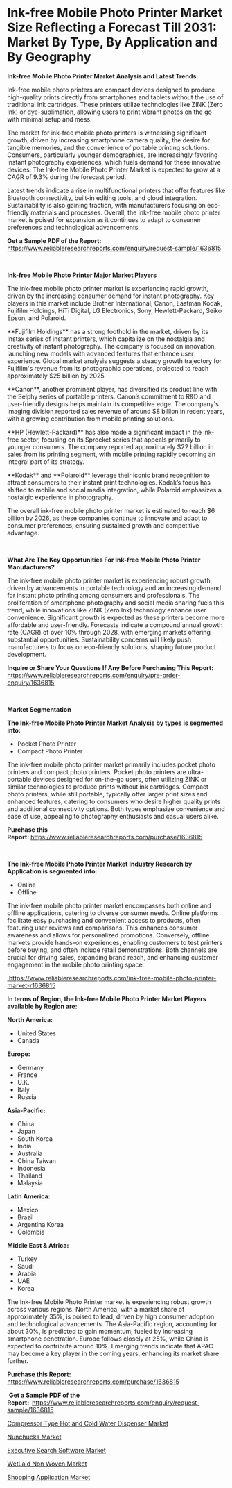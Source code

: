 <p><h1>Ink-free Mobile Photo Printer Market Size Reflecting a Forecast Till 2031: Market By Type, By Application and By Geography</h1></p><p><strong>Ink-free Mobile Photo Printer Market Analysis and Latest Trends</strong></p>
<p><p>Ink-free mobile photo printers are compact devices designed to produce high-quality prints directly from smartphones and tablets without the use of traditional ink cartridges. These printers utilize technologies like ZINK (Zero Ink) or dye-sublimation, allowing users to print vibrant photos on the go with minimal setup and mess.</p><p>The market for ink-free mobile photo printers is witnessing significant growth, driven by increasing smartphone camera quality, the desire for tangible memories, and the convenience of portable printing solutions. Consumers, particularly younger demographics, are increasingly favoring instant photography experiences, which fuels demand for these innovative devices. The Ink-free Mobile Photo Printer Market is expected to grow at a CAGR of 9.3% during the forecast period. </p><p>Latest trends indicate a rise in multifunctional printers that offer features like Bluetooth connectivity, built-in editing tools, and cloud integration. Sustainability is also gaining traction, with manufacturers focusing on eco-friendly materials and processes. Overall, the ink-free mobile photo printer market is poised for expansion as it continues to adapt to consumer preferences and technological advancements.</p></p>
<p><strong>Get a Sample PDF of the Report:&nbsp;</strong> <a href="https://www.reliableresearchreports.com/enquiry/request-sample/1636815">https://www.reliableresearchreports.com/enquiry/request-sample/1636815</a></p>
<p>&nbsp;</p>
<p><strong>Ink-free Mobile Photo Printer Major Market Players</strong></p>
<p><p>The ink-free mobile photo printer market is experiencing rapid growth, driven by the increasing consumer demand for instant photography. Key players in this market include Brother International, Canon, Eastman Kodak, Fujifilm Holdings, HiTi Digital, LG Electronics, Sony, Hewlett-Packard, Seiko Epson, and Polaroid.</p><p>**Fujifilm Holdings** has a strong foothold in the market, driven by its Instax series of instant printers, which capitalize on the nostalgia and creativity of instant photography. The company is focused on innovation, launching new models with advanced features that enhance user experience. Global market analysis suggests a steady growth trajectory for Fujifilm's revenue from its photographic operations, projected to reach approximately $25 billion by 2025.</p><p>**Canon**, another prominent player, has diversified its product line with the Selphy series of portable printers. Canon’s commitment to R&D and user-friendly designs helps maintain its competitive edge. The company's imaging division reported sales revenue of around $8 billion in recent years, with a growing contribution from mobile printing solutions.</p><p>**HP (Hewlett-Packard)** has also made a significant impact in the ink-free sector, focusing on its Sprocket series that appeals primarily to younger consumers. The company reported approximately $22 billion in sales from its printing segment, with mobile printing rapidly becoming an integral part of its strategy.</p><p>**Kodak** and **Polaroid** leverage their iconic brand recognition to attract consumers to their instant print technologies. Kodak’s focus has shifted to mobile and social media integration, while Polaroid emphasizes a nostalgic experience in photography.</p><p>The overall ink-free mobile photo printer market is estimated to reach $6 billion by 2026, as these companies continue to innovate and adapt to consumer preferences, ensuring sustained growth and competitive advantage.</p></p>
<p>&nbsp;</p>
<p><strong>What Are The Key Opportunities For Ink-free Mobile Photo Printer Manufacturers?</strong></p>
<p><p>The ink-free mobile photo printer market is experiencing robust growth, driven by advancements in portable technology and an increasing demand for instant photo printing among consumers and professionals. The proliferation of smartphone photography and social media sharing fuels this trend, while innovations like ZINK (Zero Ink) technology enhance user convenience. Significant growth is expected as these printers become more affordable and user-friendly. Forecasts indicate a compound annual growth rate (CAGR) of over 10% through 2028, with emerging markets offering substantial opportunities. Sustainability concerns will likely push manufacturers to focus on eco-friendly solutions, shaping future product development.</p></p>
<p><strong>Inquire or Share Your Questions If Any Before Purchasing This Report:</strong> <a href="https://www.reliableresearchreports.com/enquiry/pre-order-enquiry/1636815">https://www.reliableresearchreports.com/enquiry/pre-order-enquiry/1636815</a></p>
<p>&nbsp;</p>
<p><strong>Market Segmentation</strong></p>
<p><strong>The Ink-free Mobile Photo Printer Market Analysis by types is segmented into:</strong></p>
<p><ul><li>Pocket Photo Printer</li><li>Compact Photo Printer</li></ul></p>
<p><p>The ink-free mobile photo printer market primarily includes pocket photo printers and compact photo printers. Pocket photo printers are ultra-portable devices designed for on-the-go users, often utilizing ZINK or similar technologies to produce prints without ink cartridges. Compact photo printers, while still portable, typically offer larger print sizes and enhanced features, catering to consumers who desire higher quality prints and additional connectivity options. Both types emphasize convenience and ease of use, appealing to photography enthusiasts and casual users alike.</p></p>
<p><strong>Purchase this Report:&nbsp;</strong><a href="https://www.reliableresearchreports.com/purchase/1636815">https://www.reliableresearchreports.com/purchase/1636815</a></p>
<p>&nbsp;</p>
<p><strong>The Ink-free Mobile Photo Printer Market Industry Research by Application is segmented into:</strong></p>
<p><ul><li>Online</li><li>Offline</li></ul></p>
<p><p>The ink-free mobile photo printer market encompasses both online and offline applications, catering to diverse consumer needs. Online platforms facilitate easy purchasing and convenient access to products, often featuring user reviews and comparisons. This enhances consumer awareness and allows for personalized promotions. Conversely, offline markets provide hands-on experiences, enabling customers to test printers before buying, and often include retail demonstrations. Both channels are crucial for driving sales, expanding brand reach, and enhancing customer engagement in the mobile photo printing space.</p></p>
<p><a href="https://www.reliableresearchreports.com/ink-free-mobile-photo-printer-market-r1636815">&nbsp;https://www.reliableresearchreports.com/ink-free-mobile-photo-printer-market-r1636815</a></p>
<p><strong>In terms of Region, the Ink-free Mobile Photo Printer Market Players available by Region are:</strong></p>
<p>
    <p> <strong> North America: </strong>
        <ul>
            <li>United States</li>
            <li>Canada</li>
        </ul>
        </p> 
    <p> <strong> Europe: </strong>
        <ul>
            <li>Germany</li>
            <li>France</li>
            <li>U.K.</li>
            <li>Italy</li>
            <li>Russia</li>
        </ul>
        </p> 
    <p> <strong> Asia-Pacific: </strong>
        <ul>
            <li>China</li>
            <li>Japan</li>
            <li>South Korea</li>
            <li>India</li>
            <li>Australia</li>
            <li>China Taiwan</li>
            <li>Indonesia</li>
            <li>Thailand</li>
            <li>Malaysia</li>
        </ul>
        </p> 
    <p> <strong> Latin America: </strong>
        <ul>
            <li>Mexico</li>
            <li>Brazil</li>
            <li>Argentina Korea</li>
            <li>Colombia</li>
        </ul>
        </p> 
    <p> <strong> Middle East & Africa: </strong>
        <ul>
            <li>Turkey</li>
            <li>Saudi</li>
            <li>Arabia</li>
            <li>UAE</li>
            <li>Korea</li>
        </ul>
    </p>
    </p>
<p><p>The Ink-free Mobile Photo Printer market is experiencing robust growth across various regions. North America, with a market share of approximately 35%, is poised to lead, driven by high consumer adoption and technological advancements. The Asia-Pacific region, accounting for about 30%, is predicted to gain momentum, fueled by increasing smartphone penetration. Europe follows closely at 25%, while China is expected to contribute around 10%. Emerging trends indicate that APAC may become a key player in the coming years, enhancing its market share further.</p></p>
<p><strong>Purchase this Report: </strong><a href="https://www.reliableresearchreports.com/purchase/1636815">https://www.reliableresearchreports.com/purchase/1636815</a></p>
<p>&nbsp;<strong>Get a Sample PDF of the Report:&nbsp;&nbsp;</strong><a href="https://www.reliableresearchreports.com/enquiry/request-sample/1636815">https://www.reliableresearchreports.com/enquiry/request-sample/1636815</a></p>
<p><strong></strong></p>
<p><p><a href="https://medium.com/@emmittkutch2023/compressor-type-hot-and-cold-water-dispenser-market-forecast-global-market-trends-and-analysis-56f359364839">Compressor Type Hot and Cold Water Dispenser Market</a></p><p><a href="https://issuu.com/reportprime-2/docs/nunchucks-market-size-2030.pptx_6a3d7e19a8b1ab">Nunchucks Market</a></p><p><a href="https://www.linkedin.com/pulse/executive-search-software-industry-sector-new-technologies-ikxtf">Executive Search Software Market</a></p><p><a href="https://medium.com/@emmittkutch2023/wetlaid-non-woven-market-size-share-trends-analysis-report-by-product-polypropelene-6dcc7931d0cb">WetLaid Non Woven Market</a></p><p><a href="https://www.linkedin.com/pulse/shopping-application-market-overview-global-trends-future-prospects-nk1tf">Shopping Application Market</a></p></p>